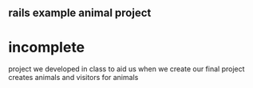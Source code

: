 ## rails example animal project
# incomplete

project we developed in class to aid us when we create our final project
creates animals and visitors for animals

